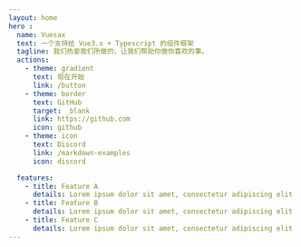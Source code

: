 ```yaml
---
layout: home
hero : 
  name: Vuesax
  text: 一个支持给 Vue3.x + Typescript 的组件框架
  tagline: 我们热爱我们所做的，让我们帮助你做你喜欢的事。
  actions:
    - theme: gradient
      text: 现在开始
      link: /button
    - theme: border
      text: GitHub
      target: _blank
      link: https://github.com
      icon: github
    - theme: icon
      text: Discord
      link: /markdown-examples
      icon: discord

  features:
    - title: Feature A
      details: Lorem ipsum dolor sit amet, consectetur adipiscing elit
    - title: Feature B
      details: Lorem ipsum dolor sit amet, consectetur adipiscing elit
    - title: Feature C
      details: Lorem ipsum dolor sit amet, consectetur adipiscing elit
---
```


